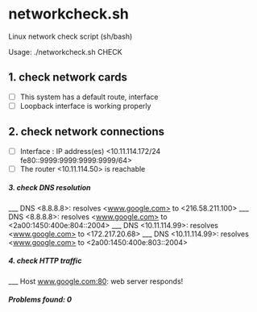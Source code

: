 # networkcheck.sh
Linux network check script (sh/bash)

Usage: ./networkcheck.sh  CHECK

## 1. check network cards

* [ ] This system has a default route, interface <eth0>
* [ ] Loopback interface is working properly

## 2. check network connections

* [ ] Interface <eth0>: IP address(es) <10.11.114.172/24 fe80::9999:9999:9999:9999/64>
* [ ] The router <10.11.114.50> is reachable

##### 3. check DNS resolution
 ___  DNS <8.8.8.8>: resolves <www.google.com> to <216.58.211.100>
 ___  DNS <8.8.8.8>: resolves <www.google.com> to <2a00:1450:400e:804::2004>
 ___  DNS <10.11.114.99>: resolves <www.google.com> to <172.217.20.68>
 ___  DNS <10.11.114.99>: resolves <www.google.com> to <2a00:1450:400e:803::2004>

##### 4. check HTTP traffic
 ___  Host <www.google.com:80>: web server responds!

##### Problems found: 0
